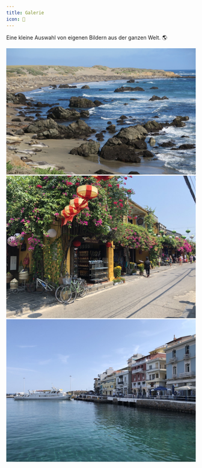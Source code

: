 ```yaml
---
title: Galerie
icon: 📸
---
```


Eine kleine Auswahl von eigenen Bildern aus der ganzen Welt. 🌎

![Steiniger Strand](/assets/images/gallery/rocky_beach.jpg)
![Asiatische Strasse](/assets/images/gallery/asian_street.jpg)
![Promenade am Meer](/assets/images/gallery/sea_promenade.jpg)

